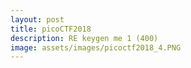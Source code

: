 ```yaml
---
layout: post
title: picoCTF2018
description: RE keygen me 1 (400)
image: assets/images/picoctf2018_4.PNG
---
```



